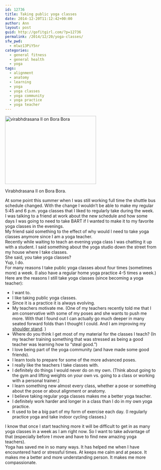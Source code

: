 ```yaml
---
id: 12736
title: Taking public yoga classes
date: 2014-12-20T11:12:42+00:00
author: Ann
layout: post
guid: http://gofitgirl.com/?p=12736
permalink: /2014/12/20/yoga-classes/
sfw_pwd:
  - mlwz13PiY5nr
categories:
  - general fitness
  - general health
  - yoga
tags:
  - alignment
  - anatomy
  - learning
  - yoga
  - yoga classes
  - yoga community
  - yoga practice
  - yoga teacher
---
```

<div id="attachment_12669" style="width: 310px" class="wp-caption alignleft">
  <a href="http://gofitgirl.com/2014/10/bump/10662074_10152429800108657_847409122951720664_o/" rel="attachment wp-att-12669"><img class="size-medium wp-image-12669" src="http://gofitgirl.com/wp-content/uploads/2014/10/10662074_10152429800108657_847409122951720664_o-300x224.jpg" alt="virabhdrasana II on Bora Bora" width="300" height="224" /></a>
  
  <p class="wp-caption-text">
    Virabhdrasana II on Bora Bora.
  </p>
</div>

  
At some point this summer when I was still working full time the shuttle bus schedule changed. With the change I wouldn&#8217;t be able to make my regular 5:45 and 6 p.m. yoga classes that I liked to regularly take during the week.  
I was talking to a friend at work about the new schedule and how some days I was going to need to take BART if I wanted to make it to my favorite yoga classes in the evenings.  
My friend said something to the effect of why would I need to take yoga classes anymore since I am a yoga teacher.  
Recently while waiting to teach an evening yoga class I was chatting it up with a student. I said something about the yoga studio down the street from my house where I take classes.  
She said, you take yoga classes?  
Yup, I do.  
For many reasons I take public yoga classes about four times (sometimes more) a week. (I also have a regular home yoga practice 4-5 times a week.)  
Here are the reasons I still take yoga classes (since becoming a yoga teacher):

  * I want to.
  * I like taking public yoga classes.
  * Since it is a practice it is always evolving.
  * My teachers motivate me. (One of my teachers recently told me that I am conservative with some of my poses and she wants to push me more. With that I found out I can actually go much deeper in many seated forward folds than I thought I could. And I am improving my [shoulder stand](http://d3v7xustcq7358.cloudfront.net/wp-content/uploads/HP_216_Salamba_2481.jpg). )
  * Where do you think I get most of my material for the classes I teach? (In my teacher training something that was stressed as being a good teacher was learning how to &#8220;steal good.&#8221;)
  * I love being part of the yoga community (and have made some good friends).
  * I learn tools to prepare for some of the more advanced poses.
  * I really like the teachers I take classes with.
  * I definitely do things I would never do on my own. (Think about going to the gym and lifting weights on your own vs. going to a class or working with a personal trainer.)
  * I learn something new almost every class, whether a pose or something about the pose or about alignment or anatomy.
  * I believe taking regular yoga classes makes me a better yoga teacher.
  * I definitely work harder and longer in a class than I do in my own yoga practice.
  * It used to be a big part of my form of exercise each day. (I regularly practice yoga and take indoor cycling classes.)

I know that once I start teaching more it will be difficult to get in as many yoga classes in a week as I am right now. So I want to take advantage of that (especially before I move and have to find new amazing yoga teachers).  
Yoga has saved me in so many ways. It has helped me when I have encountered hard or stressful times. At keeps me calm and at peace. It makes me a better and more understanding person. It makes me more compassionate.